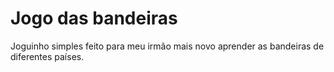 # Jogo das bandeiras

Joguinho simples feito para meu irmão mais novo aprender as bandeiras de diferentes países.
